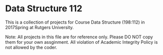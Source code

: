 # Data Structure 112
This is a collection of projects for Course Data Structure (198:112) in 2017Spring at Rutgers University.

Note: All projects in this file are for reference only. Please DO NOT copy them for your own assginment. All violation of Academic Integrity Policy is not allowed by the coder.
